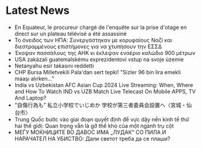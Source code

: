 # Latest News
-  En Equateur, le procureur chargé de l'enquête sur la prise d'otage en direct sur un plateau télévisé a été assassiné
-  Το όνειδος των ΗΠΑ: Συνεργάστηκαν με κορυφαίους Ναζί και διεστραμμένους επιστήμονες για να χτυπήσουν την ΕΣΣΔ
-  Έκοψαν πασσάλους της ΑΗΚ κι έκλεψαν εναέριο καλώδιο 900 μέτρων
-  USA zakázali guatemalskému exprezidentovi vstup na svoje územie
-  Netanyahu esir takasını reddetti
-  CHP Bursa Milletvekili Pala'dan sert tepki! "Sizler 96 bin lira emekli maaşı alırken..."
-  India vs Uzbekistan AFC Asian Cup 2024 Live Streaming: When, Where and How To Watch IND vs UZB Match Live Telecast On Mobile APPS, TV And Laptop?
-  ”自傷行為も” 私立小学校でいじめか 学校が第三者委員会設置へ〈宮城・仙台市〉
-  Trung Quốc bước vào giai đoạn quyết định để vực dậy nền kinh tế thứ hai thế giới: Quan trọng vẫn là gỡ thế khó của một ngành trụ cột
-  МЕЃУ МОЌНИЦИТЕ ВО ДАВОС ИМА „ЛУДАК“ СО ПИЛА И НАРАЧАТЕЛ НА УБИСТВО: Дали светот треба да се плаши?

